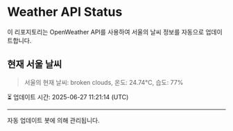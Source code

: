 
# Weather API Status

이 리포지토리는 OpenWeather API를 사용하여 서울의 날씨 정보를 자동으로 업데이트합니다.

## 현재 서울 날씨
> 서울의 현재 날씨: broken clouds, 온도: 24.74°C, 습도: 77%

⏳ 업데이트 시간: 2025-06-27 11:21:14 (UTC)

---
자동 업데이트 봇에 의해 관리됩니다.
